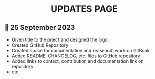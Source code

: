 <h1 align="center">UPDATES PAGE</h1>

## 📌 25 September 2023

- Given title to the prject and designed the logo
- Created GitHub Repository
- Created space for documentation and reasearch work on GitBook
- Added README, CHANGELOG, etc. files to GitHub repository
- Added links to contact, contribution and documentation link on repository
- etc.
